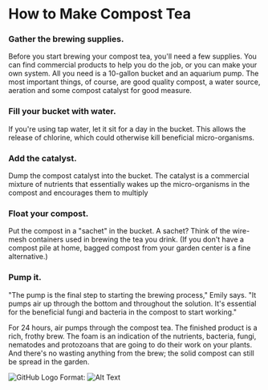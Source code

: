 # How to Make Compost Tea

### Gather the brewing supplies.
Before you start brewing your compost tea, you'll need a few supplies. You can find commercial products to help you do the job, or you can make your own system. All you need is a 10-gallon bucket and an aquarium pump. The most important things, of course, are good quality compost, a water source, aeration and some compost catalyst for good measure.

###  Fill your bucket with water.
If you're using tap water, let it sit for a day in the bucket. This allows the release of chlorine, which could otherwise kill beneficial micro-organisms.

### Add the catalyst.
Dump the compost catalyst into the bucket. The catalyst is a commercial mixture of nutrients that essentially wakes up the micro-organisms in the compost and encourages them to multiply

### Float your compost.
Put the compost in a "sachet" in the bucket. A sachet? Think of the wire-mesh containers used in brewing the tea you drink. (If you don't have a compost pile at home, bagged compost from your garden center is a fine alternative.)

### Pump it.
"The pump is the final step to starting the brewing process," Emily says. "It pumps air up through the bottom and throughout the solution. It's essential for the beneficial fungi and bacteria in the compost to start working."

For 24 hours, air pumps through the compost tea. The finished product is a rich, frothy brew. The foam is an indication of the nutrients, bacteria, fungi, nematodes and protozoans that are going to do their work on your plants. And there's no wasting anything from the brew; the solid compost can still be spread in the garden.

![GitHub Logo](http://pad3.whstatic.com/images/thumb/f/f9/Make-a-Compost-Tea-Step-7.jpg/aid52665-v4-728px-Make-a-Compost-Tea-Step-7.jpg.webp)
Format: ![Alt Text](url)
